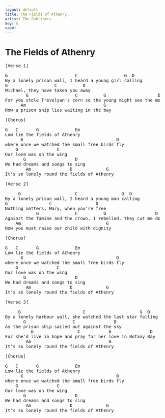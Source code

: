 ```yaml
---
layout: default
title: The Fields of Athenry
artist: The Dubliners
key: G
capo: 
---
```


# The Fields of Athenry

<pre>
[Verse 1]  
        
G                          C                  G  D  
By a lonely prison wall, I heard a young girl calling  
G                  C          D  
Michael, they have taken you away  
        G                  C          G                    D  
For you stole Trevelyan's corn so the young might see the morn'  
      Am                              G  
Now a prison ship lies waiting in the bay  

[Chorus]  
        
G   C       G              Em  
Low lie the fields of Athenry  
      G                                    D  
where once we watched the small free birds fly  
    G               C  
Our love was on the wing  
       G                   D  
We had dreams and songs to sing  
        Am               D             G  
It's so lonely round the fields of Athenry  

[Verse 2]  
        
     G                     C                 G  D  
By a lonely prison wall, I heard a young man calling  
G                C                 D  
Nothing matters, Mary, when you're free  
            G              C          G                   D  
Against the famine and the crown, I rebelled, they cut me down  
    Am                                 G  
Now you must raise our child with dignity  

[Chorus]  
        
G   C       G              Em  
Low lie the fields of Athenry  
      G                                    D  
where once we watched the small free birds fly  
    G               C  
Our love was on the wing  
       G                   D  
We had dreams and songs to sing  
        Am               D             G  
It's so lonely round the fields of Athenry  

[Verse 3]  
        
     G                        C                     G  D  
By a lonely harbour wall, she watched the last star falling  
       G                  C               D  
As the prison ship sailed out against the sky  
          G                 C           G               D  
For she'd live in hope and pray for her love in Botany Bay  
        Am                              G  
It's so lonely round the fields of Athenry  

[Chorus]  
        
G   C       G              Em  
Low lie the fields of Athenry  
      G                                    D  
where once we watched the small free birds fly  
    G               C  
Our love was on the wing  
       G                   D  
We had dreams and songs to sing  
        Am               D             G  
It's so lonely round the fields of Athenry  
</pre>
